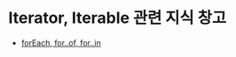 # Iterator, Iterable 관련 지식 창고

- [forEach, for..of, for..in](https://velog.io/@movie/forEach-for..of-for..in)
